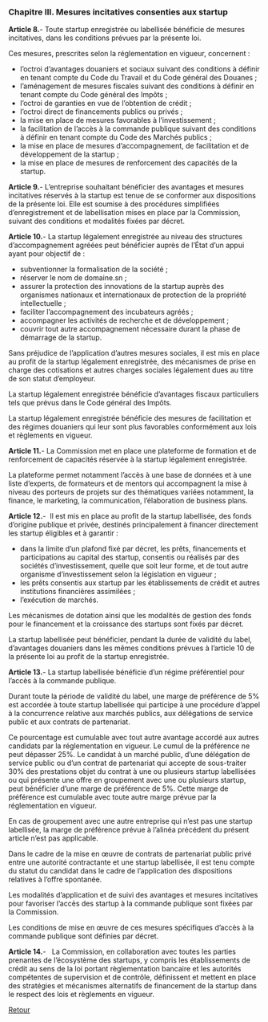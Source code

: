 ### Chapitre III. Mesures incitatives consenties aux startup

**Article 8.**- Toute startup enregistrée ou labellisée bénéficie de mesures incitatives, dans les conditions prévues par la présente loi.

Ces mesures, prescrites selon la réglementation en vigueur, concernent :

- l’octroi d’avantages douaniers et sociaux suivant des conditions à définir en tenant compte du Code du Travail et du Code général des Douanes ;
- l’aménagement de mesures fiscales suivant des conditions à définir en tenant compte du Code général des Impôts ;
- l’octroi de garanties en vue de l’obtention de crédit ;
- l’octroi direct de financements publics ou privés ;
- la mise en place de mesures favorables à l’investissement ;
- la facilitation de l’accès à la commande publique suivant des conditions à définir en tenant compte du Code des Marchés publics ;
- la mise en place de mesures d’accompagnement, de facilitation et de développement de la startup ;
- la mise en place de mesures de renforcement des capacités de la startup.

**Article 9.**- L’entreprise souhaitant bénéficier des avantages et mesures incitatives réservés à la startup est tenue de se conformer aux dispositions de la présente loi. Elle est soumise à des procédures simplifiées d’enregistrement et de labellisation mises en place par la Commission, suivant des conditions et modalités fixées par décret.


**Article 10.**- La startup légalement enregistrée au niveau des structures d’accompagnement agréées peut bénéficier auprès de l’État d’un appui ayant pour objectif de :

- subventionner la formalisation de la société ;
- réserver le nom de domaine.sn ;
- assurer la protection des innovations de la startup auprès des organismes nationaux et internationaux de protection de la propriété intellectuelle ;
- faciliter l’accompagnement des incubateurs agréés ; 
- accompagner les activités de recherche et de développement ;
- couvrir tout autre accompagnement nécessaire durant la phase de démarrage de la startup.

Sans préjudice de l’application d’autres mesures sociales, il est mis en place au profit de la startup légalement enregistrée, des mécanismes de prise en charge des cotisations et autres charges sociales légalement dues au titre de son statut d’employeur.

La startup légalement enregistrée bénéficie d’avantages fiscaux particuliers tels que prévus dans le Code général des Impôts. 

La startup légalement enregistrée bénéficie des mesures de facilitation et des régimes douaniers qui leur sont plus favorables conformément aux lois et règlements en vigueur. 

**Article 11.**- La Commission met en place une plateforme de formation et de renforcement de capacités réservée à la startup légalement enregistrée. 

La plateforme permet notamment l’accès à une base de données et à une liste d’experts, de formateurs et de mentors qui accompagnent la mise à niveau des porteurs de projets sur des thématiques variées notamment, la finance, le marketing, la communication, l’élaboration de business plans.

**Article 12.**-  Il est mis en place au profit de la startup labellisée, des fonds d’origine publique et privée, destinés principalement à financer directement les startup éligibles et à garantir :

- dans la limite d’un plafond fixé par décret, les prêts, financements et participations au capital des startup, consentis ou réalisés par des sociétés d’investissement, quelle que soit leur forme, et de tout autre organisme d’investissement selon la législation en vigueur ;
- les prêts consentis aux startup par les établissements de crédit et autres institutions financières assimilées ;
- l’exécution de marchés.

Les mécanismes de dotation ainsi que les modalités de gestion des fonds pour le financement et la croissance des startups sont fixés par décret.

La startup labellisée peut bénéficier, pendant la durée de validité du label, d’avantages douaniers dans les mêmes conditions prévues à l’article 10 de la présente loi au profit de la startup enregistrée.

**Article 13.**- La startup labellisée bénéficie d’un régime préférentiel pour l’accès à la commande publique.

Durant toute la période de validité du label, une marge de préférence de 5% est accordée à toute startup labellisée qui participe à une procédure d’appel à la concurrence relative aux marchés publics, aux délégations de service public et aux contrats de partenariat.

Ce pourcentage est cumulable avec tout autre avantage accordé aux autres candidats par la réglementation en vigueur. Le cumul de la préférence ne peut dépasser 25%.
Le candidat à un marché public, d’une délégation de service public ou d’un contrat de partenariat qui accepte de sous-traiter 30% des prestations objet du contrat à une ou plusieurs startup labellisées ou qui présente une offre en groupement avec une ou plusieurs startup, peut bénéficier d’une marge de préférence de 5%. Cette marge de préférence est cumulable avec toute autre marge prévue par la réglementation en vigueur.

En cas de groupement avec une autre entreprise qui n’est pas une startup labellisée, la marge de préférence prévue à l’alinéa précédent du présent article n’est pas applicable.

Dans le cadre de la mise en œuvre de contrats de partenariat public privé entre une autorité contractante et une startup labellisée, il est tenu compte du statut du candidat dans le cadre de l’application des dispositions relatives à l’offre spontanée. 

Les modalités d’application et de suivi des avantages et mesures incitatives pour favoriser l’accès des startup à la commande publique sont fixées par la Commission.

Les conditions de mise en œuvre de ces mesures spécifiques d’accès à la commande publique sont définies par décret.

**Article 14.**-   La Commission, en collaboration avec toutes les parties prenantes de l’écosystème des startups, y compris les établissements de crédit au sens de la loi portant règlementation bancaire et les autorités compétentes de supervision et de contrôle, définissent et mettent en place des stratégies et mécanismes alternatifs de financement de la startup dans le respect des lois et règlements en vigueur.

[Retour](/Loi-Startup-au-Senegal/)
